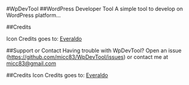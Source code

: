 #WpDevTool
##WordPress Developer Tool
A simple tool to develop on WordPress platform...

##Credits

Icon Credits goes to: [Everaldo](http://www.everaldo.com)

##Support or Contact
Having trouble with WpDevTool? Open an issue (https://github.com/micc83/WpDevTool/issues) or contact me at micc83@gmail.com

##Credits
Icon Credits goes to: [Everaldo](http://www.everaldo.com)
